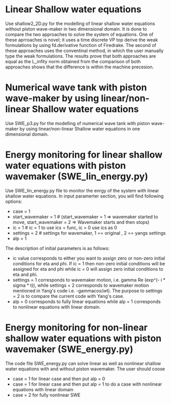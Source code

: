 # Linear Shallow water equations
Use shallow2_2D.py for the modelling of linear shallow water equations without piston wave-maker in two dimensional domain.
It is done to compare the two approaches to solve the system of equations. One of these aprroaches is novel; it uses a time discrete VP top derive the weak formulations by using fd.derivative function of Firedrake. The second of these approaches uses the conventinal method, in which the user manually type the weak formulations. The results prove that both approaches are equal as the L_infity norm obtained from the comparison of both approaches shows that the difference is within the machine precesion.

# Numerical wave tank with piston wave-maker by using linear/non-linear Shallow water equations
Use SWE_p3.py for the modelling of numerical wave tank with piston wave-maker by using linear/non-linear Shallow water equations in one dimensional domain.


# Energy monitoring for linear shallow water equations with piston wavemaker (SWE_lin_energy.py)
Use SWE_lin_energy.py file to monitor the enrgy of the system with linear shallow water equations. In input paramerter section, you will find following options:

- case = 1
- start_wavemaker = 1 # (start_wavemaker = 1 => wavemaker started to move, start_wavemaker = 2 => Wavemaker starts and then stops)
- ic = 1                                                     #  ic = 1 to use ics = func, ic = 0 use ics as 0 
- settings = 2                                               # settings for wavemaker, 1 == original , 2 == yangs settings
- alp = 1

The description of initial parameters is as follows:

- ic value corresponds to either you want to assign zero or non-zero initial conditions for eta and phi. If ic = 1 then non-zero initial conditions will be   assigned for eta and phi while ic = 0 will assign zero initial conditions to eta and phi.
- settings = 1 corresponds to wavemaker motion, i.e. gamma Re (exp^(- i * sigma * t)), while settings = 2 corresponds to wavemaker motion mentioned in Yang's code i.e. -gamma*cos(w*t). The purpose to settings = 2 is to compare the current code with Yang's case. 
- alp = 0 corresponds to fully linear equations while alp = 1 corresponds to nonlinear equations with linear domain.

# Energy monitoring for non-linear shallow water equations with piston wavemaker (SWE_energy.py)
The code file SWE_energy.py can solve linear as well as nonlinear shallow water equations with and without piston wavemaker. The user should coose
- case = 1 for linear case and then put alp = 0 
- case = 1 for linear case and then put alp = 1 to do a case with nonlinear equations with linear domain
- case = 2 for fully nonlinear SWE
